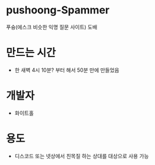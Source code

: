 # pushoong-Spammer
푸슝(에스크 비슷한 익명 질문 사이트) 도배


# 만드는 시간

- 한 새벽 4시 10분? 부터 해서 50분 만에 만들었음

# 개발자 
- 화이트홀

# 용도

- 디스코드 또는 넷상에서 친목질 하는 상대를 대상으로 사용 가능

